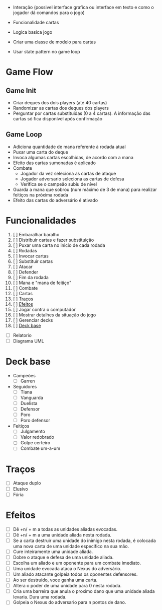 - Interação (possivel interface grafica ou interface em texto e como o jogador dá comandos para o jogo)
- Funcionalidade cartas
- Logica basica jogo

- Criar uma classe de modelo para cartas
- Usar state pattern no game loop

# Game Flow
## Game Init
- Criar deques dos dois players (até 40 cartas)
- Randomizar as cartas dos deques dos players
- Perguntar por cartas substituidas (0 a 4 cartas). A informação das cartas só fica disponível após confirmação


## Game Loop
- Adiciona quantidade de mana referente à rodada atual
- Puxar uma carta do deque
- Invoca algumas cartas escolhidas, de acordo com a mana
- Efeito das cartas sumonadas é aplicado
- Combate
	- Jogador da vez seleciona as cartas de ataque
	- Jogador adversario seleciona as cartas de defesa 
	- Verifica se o campeão subiu de nível
- Guarda a mana que sobrou (num máximo de 3 de mana) para realizar feitiços na próxima rodada
- Efeito das cartas do adversário é ativado

# Funcionalidades

1.  [ ] Embaralhar baralho
2.  [ ] Distribuir cartas e fazer substituição
3.  [ ] Puxar uma carta no inicio de cada rodada
4.  [ ] Rodadas
5.  [ ] Invocar cartas
6.  [ ] Substituir cartas
7.  [ ] Atacar
8.  [ ] Defender
9.  [ ] Fim da rodada
10. [ ] Mana e "mana de feitiço"
11. [ ] Combate
12. [ ] Cartas
13. [ ] [Traços](#Traços)
14. [ ] [Efeitos](#Efeitos)
15. [ ] Jogar contra o computador
16. [ ] Mostrar detalhes da situação do jogo
17. [ ] Gerenciar decks
18. [ ] [Deck base](#Deck-base)

- [ ] Relatorio
- [ ] Diagrama UML

# Deck base
- Campeões
	- [ ] Garren
- Seguidores
	- [ ] Tiana
	- [ ] Vanguarda
	- [ ] Duelista
	- [ ] Defensor
	- [ ] Poro
	- [ ] Poro defensor
- Feitiços
	- [ ] Julgamento
	- [ ] Valor redobrado
	- [ ] Golpe certeiro
	- [ ] Combate um-a-um

# Traços
- [ ] Ataque duplo
- [ ] Elusivo
- [ ] Fúria

# Efeitos
- [ ] Dê +n/ + m a todas as unidades aliadas evocadas.
- [ ] Dê +n/ + m a uma unidade aliada nesta rodada.
- [ ] Se a carta destruir uma unidade do inimigo nesta rodada, é colocada uma nova carta de uma unidade especifico na sua mão.
- [ ] Cure inteiramente uma unidade aliada.
- [ ] Dobre o ataque e defesa de uma unidade aliada.
- [ ] Escolha um aliado e um oponente para um combate imediato.
- [ ] Uma unidade evocada ataca o Nexus do adversário.
- [ ] Um aliado atacante golpeia todos os oponentes defensores.
- [ ] Ao ser destruído, voce ganha uma carta.
- [ ] Altera o poder de uma unidade para 0 nesta rodada.
- [ ] Cria uma barreira que anula o proximo dano que uma unidade aliada levaria. Dura uma rodada.
- [ ] Golpeia o Nexus do adversario para n pontos de dano.
